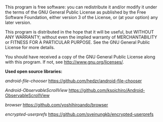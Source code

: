 This program is free software: you can redistribute it and/or modify
it under the terms of the GNU General Public License as published by
the Free Software Foundation, either version 3 of the License, or
(at your option) any later version.

This program is distributed in the hope that it will be useful,
but WITHOUT ANY WARRANTY; without even the implied warranty of
MERCHANTABILITY or FITNESS FOR A PARTICULAR PURPOSE. See the
GNU General Public License for more details.

You should have received a copy of the GNU General Public License
along with this program. If not, see <http://www.gnu.org/licenses/>.

**Used open source libraries:**

_android-file-chooser_
https://github.com/hedzr/android-file-chooser

_Android-ObservableScrollView_
https://github.com/ksoichiro/Android-ObservableScrollView

_browser_
https://github.com/yoshihiroando/browser

_encrypted-userprefs_
https://github.com/sveinungkb/encrypted-userprefs
